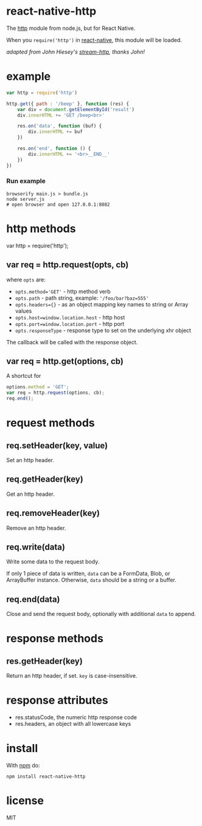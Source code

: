 # react-native-http

The
[http](http://nodejs.org/docs/v0.4.10/api/all.html#hTTP) module from node.js,
but for React Native.

When you `require('http')` in
[react-native](http://github.com/facebook/react-native),
this module will be loaded.

_adapted from John Hiesey's [stream-http](https://github.com/jhiesey/stream-http), thanks John!_

# example

```js
var http = require('http')

http.get({ path : '/beep' }, function (res) {
    var div = document.getElementById('result')
    div.innerHTML += 'GET /beep<br>'

    res.on('data', function (buf) {
        div.innerHTML += buf
    })

    res.on('end', function () {
        div.innerHTML += '<br>__END__'
    })
})
```

### Run example
```
browserify main.js > bundle.js
node server.js
# open browser and open 127.0.0.1:8082
```

# http methods

var http = require('http');

## var req = http.request(opts, cb)

where `opts` are:

* `opts.method='GET'` - http method verb
* `opts.path` - path string, example: `'/foo/bar?baz=555'`
* `opts.headers={}` - as an object mapping key names to string or Array values
* `opts.host=window.location.host` - http host
* `opts.port=window.location.port` - http port
* `opts.responseType` - response type to set on the underlying xhr object

The callback will be called with the response object.

## var req = http.get(options, cb)

A shortcut for

``` js
options.method = 'GET';
var req = http.request(options, cb);
req.end();
```

# request methods

## req.setHeader(key, value)

Set an http header.

## req.getHeader(key)

Get an http header.

## req.removeHeader(key)

Remove an http header.

## req.write(data)

Write some data to the request body.

If only 1 piece of data is written, `data` can be a FormData, Blob, or
ArrayBuffer instance. Otherwise, `data` should be a string or a buffer.

## req.end(data)

Close and send the request body, optionally with additional `data` to append.

# response methods

## res.getHeader(key)

Return an http header, if set. `key` is case-insensitive.

# response attributes

* res.statusCode, the numeric http response code
* res.headers, an object with all lowercase keys

# install

With [npm](https://npmjs.org) do:

```
npm install react-native-http
```

# license

MIT
